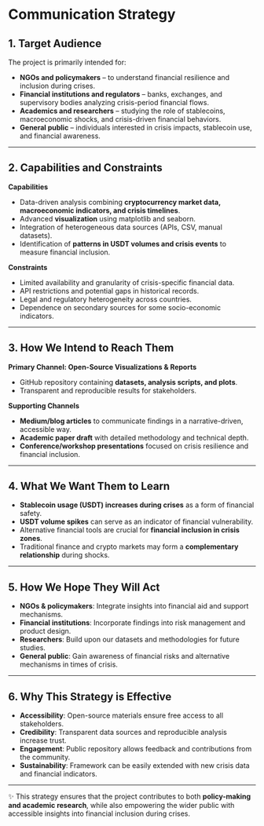 # Communication Strategy

## 1. Target Audience  

The project is primarily intended for:  

- **NGOs and policymakers** – to understand financial resilience and inclusion during crises.  
- **Financial institutions and regulators** – banks, exchanges, and supervisory bodies analyzing crisis-period financial flows.  
- **Academics and researchers** – studying the role of stablecoins, macroeconomic shocks, and crisis-driven financial behaviors.  
- **General public** – individuals interested in crisis impacts, stablecoin use, and financial awareness.  

---

## 2. Capabilities and Constraints  

**Capabilities**  

- Data-driven analysis combining **cryptocurrency market data, macroeconomic indicators, and crisis timelines**.  
- Advanced **visualization** using matplotlib and seaborn.  
- Integration of heterogeneous data sources (APIs, CSV, manual datasets).  
- Identification of **patterns in USDT volumes and crisis events** to measure financial inclusion.  

**Constraints**  

- Limited availability and granularity of crisis-specific financial data.  
- API restrictions and potential gaps in historical records.  
- Legal and regulatory heterogeneity across countries.  
- Dependence on secondary sources for some socio-economic indicators.  

---

## 3. How We Intend to Reach Them  

**Primary Channel: Open-Source Visualizations & Reports**  

- GitHub repository containing **datasets, analysis scripts, and plots**.  
- Transparent and reproducible results for stakeholders.  

**Supporting Channels**  

- **Medium/blog articles** to communicate findings in a narrative-driven, accessible way.  
- **Academic paper draft** with detailed methodology and technical depth.  
- **Conference/workshop presentations** focused on crisis resilience and financial inclusion.  

---

## 4. What We Want Them to Learn  

- **Stablecoin usage (USDT) increases during crises** as a form of financial safety.  
- **USDT volume spikes** can serve as an indicator of financial vulnerability.  
- Alternative financial tools are crucial for **financial inclusion in crisis zones**.  
- Traditional finance and crypto markets may form a **complementary relationship** during shocks.  

---

## 5. How We Hope They Will Act  

- **NGOs & policymakers**: Integrate insights into financial aid and support mechanisms.  
- **Financial institutions**: Incorporate findings into risk management and product design.  
- **Researchers**: Build upon our datasets and methodologies for future studies.  
- **General public**: Gain awareness of financial risks and alternative mechanisms in times of crisis.  

---

## 6. Why This Strategy is Effective  

- **Accessibility**: Open-source materials ensure free access to all stakeholders.  
- **Credibility**: Transparent data sources and reproducible analysis increase trust.  
- **Engagement**: Public repository allows feedback and contributions from the community.  
- **Sustainability**: Framework can be easily extended with new crisis data and financial indicators.  

---

✨ This strategy ensures that the project contributes to both **policy-making and academic research**, while also empowering the wider public with accessible insights into financial inclusion during crises.
